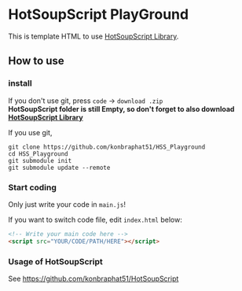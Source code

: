 # HotSoupScript PlayGround
This is template HTML to use [HotSoupScript Library](https://github.com/konbraphat51/HotSoupScript).

## How to use

### install
If you don't use git, press `code` -> `download .zip`  
**HotSoupScript folder is still Empty, so don't forget to also download [HotSoupScript Library](https://github.com/konbraphat51/HotSoupScript)** 
  
If you use git,
```
git clone https://github.com/konbraphat51/HSS_Playground
cd HSS_Playground
git submodule init
git submodule update --remote
```

### Start coding
Only just write your code in `main.js`!  
    
If you want to switch code file, edit `index.html` below:  
```html
<!-- Write your main code here -->
<script src="YOUR/CODE/PATH/HERE"></script>
```

### Usage of HotSoupScript
See https://github.com/konbraphat51/HotSoupScript
